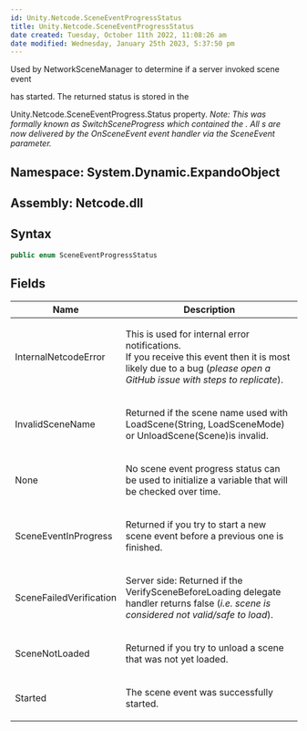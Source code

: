 ```yaml
---
id: Unity.Netcode.SceneEventProgressStatus
title: Unity.Netcode.SceneEventProgressStatus
date created: Tuesday, October 11th 2022, 11:08:26 am
date modified: Wednesday, January 25th 2023, 5:37:50 pm
---
```


<div>

Used by NetworkSceneManager to determine if a server invoked scene event

has started. The returned status is stored in the

Unity.Netcode.SceneEventProgress.Status property.
*Note: This was formally known as SwitchSceneProgress which contained the . All s are now delivered by the OnSceneEvent event handler via the SceneEvent parameter.*

</div>

<div>

</div>

## **Namespace**: System.Dynamic.ExpandoObject

## **Assembly**: Netcode.dll

## Syntax

```csharp
public enum SceneEventProgressStatus
```

## Fields

<table>
<colgroup>
<col />
<col />
</colgroup>
<thead>
<tr>
<th>Name</th>
<th>Description</th>
</tr>
</thead>
<tbody>
<tr>
<td
id="Unity_Netcode_SceneEventProgressStatus_InternalNetcodeError">InternalNetcodeError</td>
<td><p>This is used for internal error notifications.<br />
If you receive this event then it is most likely due to a bug
(<em>please open a GitHub issue with steps to replicate</em>).<br />
</p></td>
</tr>
<tr>
<td
id="Unity_Netcode_SceneEventProgressStatus_InvalidSceneName">InvalidSceneName</td>
<td><p>Returned if the scene name used with LoadScene(String,
LoadSceneMode) or UnloadScene(Scene)is invalid.</p></td>
</tr>
<tr>
<td id="Unity_Netcode_SceneEventProgressStatus_None">None</td>
<td><p>No scene event progress status can be used to initialize a
variable that will be checked over time.</p></td>
</tr>
<tr>
<td
id="Unity_Netcode_SceneEventProgressStatus_SceneEventInProgress">SceneEventInProgress</td>
<td><p>Returned if you try to start a new scene event before a previous
one is finished.</p></td>
</tr>
<tr>
<td
id="Unity_Netcode_SceneEventProgressStatus_SceneFailedVerification">SceneFailedVerification</td>
<td><p>Server side: Returned if the VerifySceneBeforeLoading delegate
handler returns false (<em>i.e. scene is considered not valid/safe to
load</em>).</p></td>
</tr>
<tr>
<td
id="Unity_Netcode_SceneEventProgressStatus_SceneNotLoaded">SceneNotLoaded</td>
<td><p>Returned if you try to unload a scene that was not yet
loaded.</p></td>
</tr>
<tr>
<td id="Unity_Netcode_SceneEventProgressStatus_Started">Started</td>
<td><p>The scene event was successfully started.</p></td>
</tr>
</tbody>
</table>

